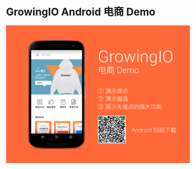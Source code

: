 # GrowingIO Android 电商 Demo


![image2](https://github.com/growingio/AndroidDemo/blob/shopping/screenshots/nexus_screenshots.png) 